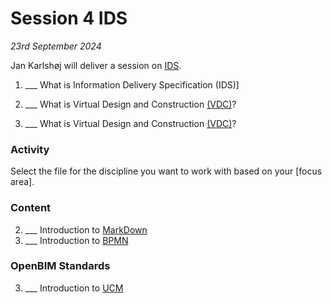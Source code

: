 # Session 4 IDS

*23rd September 2024*

Jan Karlshøj will deliver a session on [IDS].

1. ___ What is Information Delivery Specification (IDS)]
1. ___ What is Virtual Design and Construction [(VDC)](/41934/Concepts/VDC)?

1. ___ What is Virtual Design and Construction [(VDC)](/41934/Concepts/VDC)?

### Activity

Select the file for the discipline you want to work with based on your [focus area].

### Content
2. ___ Introduction to [MarkDown](/41934/Concepts/MarkDown)
1. ___ Introduction to [BPMN](/41934/Concepts/BPMN)

### OpenBIM Standards
3. ___ Introduction to [UCM](/41934/Concepts/UCM)


[IDS]: /41934/Concepts/IDS

<!--
### In class activity covers...

* External lecture
* Introduction to BlenderBIM
* Introduction to IfcOpenShell
* Introduction to [A2](/41934/Assignments/A2)
* [Install IfcOpenShell, Python and a code editor](/41934/Concepts/IfcOpenShell/installation/updated_installation_instructions/)
* Get a [Github] account
* Do the [Exploring an IFC model](https://blenderbim.org/docs/users/exploring_an_ifc_model.html) tutorial.
* Start with IfcOpenShell [beginner tutorials and examples](/41934/Examples/IfcOpenShell/Basic)

Relevant concepts for today:
* What are the [Uses](/41934/Uses) of OpenBIM?
* [Command Line](/41934/Concepts/CommandLine)
* [Github](/41934/Concepts/Github)
* [IfcOpenShell](/41934/Concepts/IfcOpenShell)
* [BlenderBIM](/41934/Concepts/BlenderBIM/)
* Introduction to [MarkDown](/41934/Concepts/MarkDown)


## External Lecture Christian Kongsgaard (Arkitema)
- [Christian Kongsgaard](https://www.linkedin.com/in/christian-kongsgaard/) - [Open Source & Life Cycle Assesment](https://github.com/timmcginley/41934/files/12596455/OpenSource.LCA.-.Christian.Kongsgaard.-.Presentation.pdf)


Chrstian will then be available in the following session to talk wiht you about your projects.


[Github]: /41934/Concepts/Github

-->
